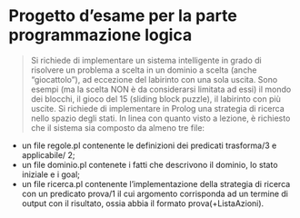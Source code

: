 # Progetto d’esame per la parte programmazione logica

>Si richiede di implementare un sistema intelligente in grado di risolvere un
>problema a scelta in un dominio a scelta (anche “giocattolo”), ad eccezione del
>labirinto con una sola uscita. Sono esempi (ma la scelta NON è da considerarsi
>limitata ad essi) il mondo dei blocchi, il gioco del 15 (sliding block puzzle), il
>labirinto con più uscite.
>Si richiede di implementare in Prolog una strategia di ricerca nello spazio degli
>stati. In linea con quanto visto a lezione, è richiesto che il sistema sia composto da
>almeno tre file:

- un file regole.pl contenente le definizioni dei predicati trasforma/3 e applicabile/
2;
- un file dominio.pl contenete i fatti che descrivono il dominio, lo stato iniziale e i
goal;
- un file ricerca.pl contenente l’implementazione della strategia di ricerca con un
predicato prova/1 il cui argomento corrisponda ad un termine di output con il
risultato, ossia abbia il formato prova(+ListaAzioni). 